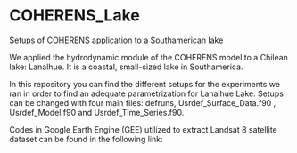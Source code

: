 # COHERENS_Lake
Setups of COHERENS application to a Southamerican lake

We applied the hydrodynamic module of the COHERENS model to a Chilean lake: Lanalhue. It is a coastal, small-sized lake in Southamerica.

In this repository you can find the different setups for the experiments we ran in order to find an adequate parametrization for Lanalhue Lake. Setups can be changed with four main files: defruns, 
Usrdef_Surface_Data.f90 , Usrdef_Model.f90  and Usrdef_Time_Series.f90. 

Codes in Google Earth Engine (GEE) utilized to extract Landsat 8 satellite dataset can be found in the following link: 

